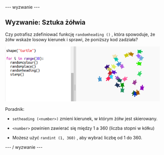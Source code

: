 \--- wyzwanie \---

## Wyzwanie: Sztuka żółwia

Czy potrafisz zdefiniować funkcję `randomheading ()` , która spowoduje, że żółw wskaże losowy kierunek i sprawi, że poniższy kod zadziała?

![zrzut ekranu](images/modern-turtle-art.png)

Poradnik:

- `setheading (<number>)` zmieni kierunek, w którym żółw jest skierowany.

- `<number>` powinien zawierać się między 1 a 360 (liczba stopni w kółku)

- Możesz użyć `randint (1, 360)` , aby wybrać liczbę od 1 do 360.

\--- / wyzwanie \---